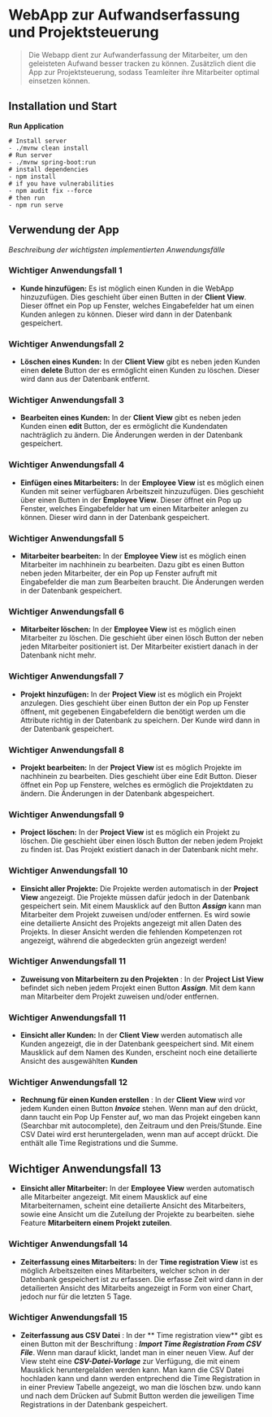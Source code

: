 # WebApp zur Aufwandserfassung und Projektsteuerung

> Die Webapp dient zur Aufwanderfassung der Mitarbeiter, um den geleisteten Aufwand besser tracken zu können. Zusätzlich dient die App zur Projektsteuerung, sodass Teamleiter ihre Mitarbeiter optimal einsetzen können.

## Installation und Start

**Run Application**
```
# Install server
- ./mvnw clean install
# Run server
- ./mvnw spring-boot:run
# install dependencies
- npm install
# if you have vulnerabilities
- npm audit fix --force
# then run
- npm run serve
```

## Verwendung der App

_Beschreibung der wichtigsten implementierten Anwendungsfälle_

### Wichtiger Anwendungsfall 1  
- **Kunde hinzufügen:** Es ist möglich einen Kunden in die WebApp hinzuzufügen. Dies geschieht über
  einen Butten in der **Client View**. Dieser öffnet ein Pop up Fenster, welches Eingabefelder
  hat um einen Kunden anlegen zu können. Dieser wird dann in der Datenbank gespeichert.  
    
### Wichtiger Anwendungsfall 2  
- **Löschen eines Kunden:** In der **Client View** gibt es neben jeden Kunden einen **delete** Button
  der es ermöglicht einen Kunden zu löschen. Dieser wird dann aus der Datenbank entfernt.  
  
### Wichtiger Anwendungsfall 3  
- **Bearbeiten eines Kunden:** In der **Client View** gibt es neben jeden Kunden einen **edit** Button,
  der es ermöglicht die Kundendaten nachträglich zu ändern. Die Änderungen werden in der Datenbank gespeichert.  
  
### Wichtiger Anwendungsfall 4  
- **Einfügen eines Mitarbeiters:** In der **Employee View** ist es möglich einen Kunden mit seiner verfügbaren
  Arbeitszeit hinzuzufügen. Dies geschieht über einen Butten in der **Employee View**. Dieser öffnet ein Pop up Fenster,
  welches Eingabefelder
  hat um einen Mitarbeiter anlegen zu können. Dieser wird dann in der Datenbank gespeichert.  
 
  
### Wichtiger Anwendungsfall 5  
- **Mitarbeiter bearbeiten:** In der **Employee View** ist es möglich einen Mitarbeiter im nachhinein zu bearbeiten. Dazu
  gibt es einen Button neben jeden Mitarbeiter, der ein Pop up Fenster aufruft mit Eingabefelder die man zum Bearbeiten
  braucht. Die Änderungen werden in der Datenbank gespeichert.  
  
### Wichtiger Anwendungsfall 6  
- **Mitarbeiter löschen:** In der **Employee View** ist es möglich einen Mitarbeiter zu löschen. Die geschieht über
  einen lösch Button der neben jeden Mitarbeiter positioniert ist. Der Mitarbeiter existiert danach in der Datenbank
  nicht mehr.  

### Wichtiger Anwendungsfall 7  
- **Projekt hinzufügen:** In der **Project View** ist es möglich ein Projekt anzulegen. Dies geschieht über einen Button
  der ein Pop up Fenster öffnent, mit gegebenen Eingabefeldern die benötigt werden um die Attribute richtig in der Datenbank
  zu speichern. Der Kunde wird dann in der Datenbank gespeichert.  
  
### Wichtiger Anwendungsfall 8
- **Projekt bearbeiten:** In der **Project View** ist es möglich Projekte im nachhinein zu bearbeiten. Dies geschieht über eine Edit Button.
  Dieser öffnet ein Pop up Fenstere, welches es ermöglich die Projektdaten zu ändern. Die Änderungen in der Datenbank abgespeichert. 

### Wichtiger Anwendungsfall 9  
- **Project löschen:** In der **Project View** ist es möglich ein Projekt zu löschen. Die geschieht über
  einen lösch Button der neben jedem Projekt zu finden ist. Das Projekt existiert danach in der Datenbank
  nicht mehr.  

### Wichtiger Anwendungsfall 10
- **Einsicht aller Projekte:** Die Projekte werden automatisch in der **Project View** angezeigt. Die Projekte müssen dafür
  jedoch in der Datenbank gespeichert sein. Mit einem Mausklick auf den Button ***Assign*** kann man Mitarbeiter dem Projekt zuweisen
  und/oder entfernen. Es wird sowie eine detailierte Ansicht des Projekts angezeigt mit allen Daten des Projekts. In dieser Ansicht werden die fehlenden Kompetenzen rot angezeigt, während die abgedeckten grün angezeigt werden!

### Wichtiger Anwendungsfall 11
- **Zuweisung von Mitarbeitern zu den Projekten** : In der **Project List View** befindet sich neben jedem Projekt einen Button ***Assign***. Mit dem kann man Mitarbeiter dem Projekt zuweisen und/oder entfernen.

### Wichtiger Anwendungsfall 11  
- **Einsicht aller Kunden:** In der **Client View** werden automatisch alle Kunden angezeigt, die in
  der Datenbank geespeichert sind. Mit einem Mausklick auf dem Namen des Kunden, erscheint noch
  eine detailierte Ansicht des ausgewählten **Kunden**  


### Wichtiger Anwendungsfall 12
- **Rechnung für einen Kunden erstellen** : In der **Client View** wird vor jedem Kunden einen Button ***Invoice*** stehen. Wenn man auf den drückt, dann taucht ein Pop Up Fenster auf, wo man das Projekt eingeben kann (Searchbar mit autocomplete), den Zeitraum und den Preis/Stunde. Eine CSV Datei wird erst heruntergeladen, wenn man auf accept drückt. Die enthält alle Time Registrations und die Summe.
  
## Wichtiger Anwendungsfall 13
- **Einsicht aller Mitarbeiter:** In der **Employee View** werden automatisch alle Mitarbeiter angezeigt. Mit einem Mausklick
  auf eine Mitarbeiternamen, scheint eine detailierte Ansicht des Mitarbeiters, sowie eine Ansicht um die Zuteilung der
  Projekte zu bearbeiten.
  siehe Feature **Mitarbeitern einem Projekt zuteilen**.  
  
### Wichtiger Anwendungsfall 14
- **Zeiterfassung eines Mitarbeiters:** In der **Time registration View** ist es möglich Arbeitszeiten eines Mitarbeiters,
  welcher schon in der Datenbank gespeichert ist zu erfassen. Die erfasse Zeit wird dann in der detailierten Ansicht des Mitarbeits
  angezeigt in Form von einer Chart, jedoch nur für die letzten 5 Tage.

### Wichtiger Anwendungsfall 15 
- **Zeiterfassung aus CSV Datei** : In der ** Time registration view** gibt es einen Button mit der Beschriftung : ***Import Time Registration From CSV File***. Wenn man darauf klickt, landet man in einer neuen View. Auf der View steht eine ***CSV-Datei-Vorlage*** zur Verfügung, die mit einem Mausklick heruntergelalden werden kann. Man kann die CSV Datei hochladen kann und dann werden entprechend die Time Registration in in einer Preview Tabelle angezeigt, wo man die löschen bzw. undo kann und nach dem Drücken auf Submit Button werden die jeweiligen Time Registrations in der Datenbank gespeichert.